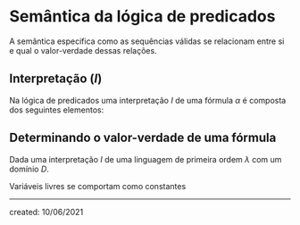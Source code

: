 # Semântica da lógica de predicados
A semântica especifica como as sequências válidas se relacionam entre si e qual o valor-verdade dessas relações.

## Interpretação ($I$)
Na lógica de predicados uma interpretação $I$ de uma fórmula $\alpha$ é composta dos seguintes elementos:

## Determinando o valor-verdade de uma fórmula
Dada uma interpretação $I$ de uma linguagem de primeira ordem $\lambda$ com um domínio $D$.

Variáveis livres se comportam como constantes

---

created: 10/06/2021

